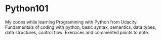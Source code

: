 # Python101
My codes while learning Programming with Python from Udacity.
Fundamentals of coding with python, basic syntax, semantics, data types, data structures, control flow.
Exercices and commented points to note.
